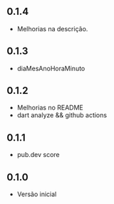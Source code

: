 ## 0.1.4

- Melhorias na descrição.

## 0.1.3

- diaMesAnoHoraMinuto

## 0.1.2

- Melhorias no README
- dart analyze && github actions

## 0.1.1

- pub.dev score

## 0.1.0

- Versão inicial
